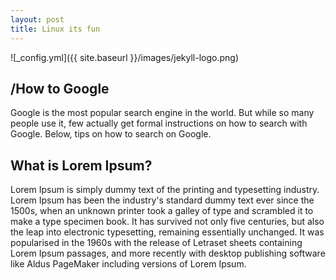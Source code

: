 ```yaml
---
layout: post
title: Linux its fun
---
```


![_config.yml]({{ site.baseurl }}/images/jekyll-logo.png)
<html>
  <body>
    <h2>/How to Google</h2>
Google is the most popular search engine in the world. But while so many people use it, few actually get formal instructions on how to search with Google. Below, tips on how to search on Google.

<h2>What is Lorem Ipsum?</h2>
Lorem Ipsum is simply dummy text of the printing and typesetting industry. Lorem Ipsum has been the industry's standard dummy text ever since the 1500s, when an unknown printer took a galley of type and scrambled it to make a type specimen book. It has survived not only five centuries, but also the leap into electronic typesetting, remaining essentially unchanged. It was popularised in the 1960s with the release of Letraset sheets containing Lorem Ipsum passages, and more recently with desktop publishing software like Aldus PageMaker including versions of Lorem Ipsum.

</body>
</html>
